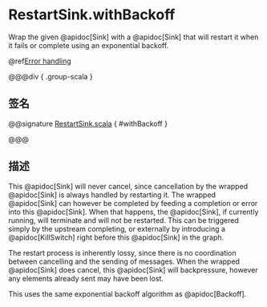 # RestartSink.withBackoff

Wrap the given @apidoc[Sink] with a @apidoc[Sink] that will restart it when it fails or complete using an exponential backoff.

@ref[Error handling](../index.md#error-handling)

@@@div { .group-scala }

## 签名

@@signature [RestartSink.scala](/akka-stream/src/main/scala/akka/stream/scaladsl/RestartSink.scala) { #withBackoff }

@@@

## 描述

This @apidoc[Sink] will never cancel, since cancellation by the wrapped @apidoc[Sink] is always handled by restarting it.
The wrapped @apidoc[Sink] can however be completed by feeding a completion or error into this @apidoc[Sink]. When that
happens, the @apidoc[Sink], if currently running, will terminate and will not be restarted. This can be triggered
simply by the upstream completing, or externally by introducing a @apidoc[KillSwitch] right before this @apidoc[Sink] in the
graph.

The restart process is inherently lossy, since there is no coordination between cancelling and the sending of
messages. When the wrapped @apidoc[Sink] does cancel, this @apidoc[Sink] will backpressure, however any elements already
sent may have been lost.

This uses the same exponential backoff algorithm as @apidoc[Backoff].
